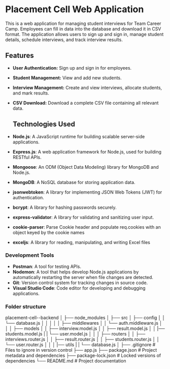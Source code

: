 # Placement Cell Web Application

This is a web application for managing student interviews for Team Career Camp. Employees can fill in data into the database and download it in CSV format. The application allows users to sign up and sign in, manage student details, schedule interviews, and track interview results.

## Features

- **User Authentication:** Sign up and sign in for employees.
- **Student Management:** View and add new students.
- **Interview Management:** Create and view interviews, allocate students, and mark results.
- **CSV Download:** Download a complete CSV file containing all relevant data.

  ## Technologies Used

- **Node.js**: A JavaScript runtime for building scalable server-side applications.
- **Express.js**: A web application framework for Node.js, used for building RESTful APIs.
- **Mongoose**: An ODM (Object Data Modeling) library for MongoDB and Node.js.
- **MongoDB**: A NoSQL database for storing application data.
- **jsonwebtoken**: A library for implementing JSON Web Tokens (JWT) for authentication.
- **bcrypt**: A library for hashing passwords securely.
- **express-validator**: A library for validating and sanitizing user input.
- **cookie-parser**: Parse Cookie header and populate req.cookies with an object keyed by the cookie names
- **exceljs**: A library for reading, manipulating, and writing Excel files

### Development Tools

- **Postman**: A tool for testing APIs.
- **Nodemon**: A tool that helps develop Node.js applications by automatically restarting the server when file changes are detected.
- **Git**: Version control system for tracking changes in source code.
- **Visual Studio Code**: Code editor for developing and debugging applications.

### Folder structure

placement-cell--backend
│
├── node_modules
│
├── src
│ ├── config
│ │ └── database.js
│ │
│ │
│ ├── middlewares
│ │ └── auth.middleware.js
│ │
│ ├── models
│ │ ├── interview.model.js
│ │ ├── result.model.js
│ │ |── students.model.js
| | └── user.model.js
│ │
│ ├── routers
│ │ ├── interviews.router.js
│ │ ├── result.router.js
│ │ ├── students.router.js
│ │ └── user.router.js
│ │
│ |── utils
| | └── database.js
│
├── .gitignore # Files to ignore in version control
├── app.js
├── package.json # Project metadata and dependencies
├── package-lock.json # Locked versions of dependencies
└── README.md # Project documentation
